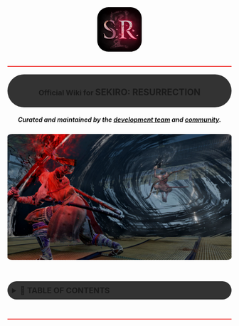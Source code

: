 <h3 align="center">
    <br>
        <kbd><img src="assets/Logo_Main.png" alt="S:R Main Logo" title="Main logo for Sekiro: Resurrection." width=100 height=100 style="border-radius:25%"/></kbd>
    <br>
</h3>

![-----------------------------------------------------](assets/LineBreak_Fire.png)

<div style="background: #333333; padding: 5px; outline: none; border-radius: 50px;">
    <h3 align="center"> <b>Official Wiki</b> for <b><big>SEKIRO: RESURRECTION</big></b></h3>
</div>

<h5 align="center"> Curated and maintained by the <b><a href="">development team</a></b> and <b><a href="https://discord.gg/pRz8pQAbUz">community</a></b>. </h5>
<p align="center">
    <kbd><img src="assets/CoverArt_MortalBladeClash.png" alt="Mortal Blade Clash" title="Cover art depicting Wolf and Genichiro dueling with both Mortal Blades." style="border-radius:2%"/></kbd>
<p>
<br>

<details>
<summary style="background: #333333;padding: 10px; outline: none; border-radius: 50px; font-size: 125%"><b>📖 TABLE OF CONTENTS</b></summary>
<br>

![-----------------------------------------------------](assets/LineBreak_Fire.png)

<br>
<ol>
    <li><a style="font-size: 105%" href="#description">About The Mod</a></li>
    <li><a style="font-size: 105%" href="#installation-guide">How To Install</a></li>
    <ul>
        <li><a style="font-size: 95%" href="#quickstart-guide">Quickstart Installation Guide</a></li>
        <li><a style="font-size: 95%" href="https://www.youtube.com/watch?v=SOGHTE6jXA4">Video Installation Tutorial</a></li>
    </ul>
    <li><a style="font-size: 105%" href="#changelog">Updated Changelog</a></li>
    <ul>
        <li><a style="font-size: 95%" href="changelog/01-general-and-player/README.md">General/Player Changes</a></li>
        <li><a style="font-size: 95%" href="changelog/02-gameplay-mechanics/README.md">Gameplay Mechanics</a></li>
        <li><a style="font-size: 95%" href="changelog/03-combat-arts/README.md">Combat Art Overhauls</a></li>
        <li><a style="font-size: 95%" href="changelog/04-prosthetic-arts/README.md">Prosthetic Art Overhauls</a></li>
        <li><a style="font-size: 95%" href="changelog/05-basic-enemies/README.md">Basic Enemies</a></li>
        <li><a style="font-size: 95%" href="changelog/06-unique-enemies/README.md">Bosses and Minibosses</a></li>
        <li><a style="font-size: 95%" href="changelog/07-world-design/README.md">World Design Improvements</a></li>
        <li><a style="font-size: 95%" href="changelog/08-quests-and-NPCs/README.md">Changes to NPCs and Quests</a></li>
    </ul>
    <li><a style="font-size: 105%" href="#acknowledgements">Credits and Acknowledgements</a></li>
</ol>
</details>
<br>

![-----------------------------------------------------](assets/LineBreak_Fire.png)

<br>
